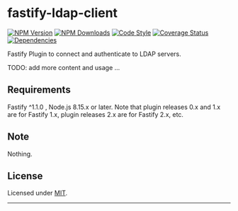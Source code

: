 # fastify-ldap-client

  [![NPM Version](https://img.shields.io/npm/v/fastify-ldap-client.svg?style=flat)](https://npmjs.org/package/fastify-ldap-client/)
  [![NPM Downloads](https://img.shields.io/npm/dm/fastify-ldap-client.svg?style=flat)](https://npmjs.org/package/fastify-ldap-client/)
  [![Code Style](https://img.shields.io/badge/code%20style-standard-brightgreen.svg?style=flat)](http://standardjs.com/)
  [![Coverage Status](https://coveralls.io/repos/github/smartiniOnGitHub/fastify-ldap-client/badge.svg?branch=master)](https://coveralls.io/github/smartiniOnGitHub/fastify-ldap-client/?branch=master)
  [![Dependencies](https://david-dm.org/smartiniOnGitHub/fastify-ldap-client.svg)](https://david-dm.org/smartiniOnGitHub/fastify-ldap-client.svg)

Fastify Plugin to connect and authenticate to LDAP servers.

TODO: add more content and usage ...


## Requirements

Fastify ^1.1.0 , Node.js 8.15.x or later.
Note that plugin releases 0.x and 1.x are for Fastify 1.x, 
plugin releases 2.x are for Fastify 2.x, etc.


## Note

Nothing.


## License

Licensed under [MIT](./LICENSE).

----
